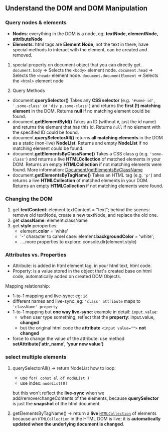 ## Understand the DOM and DOM Manipulation

### Query nodes & elements 
* **Nodes**:  everything in the DOM is a node, eg: **textNode, elementNode, attributeNode**
*  **Elements**:  html tags are **Element Node**, not the text in there, have special methods to interact with the element, can be created and removed.

1. special property on document object that you can directly get.
	`document.body`  => Selects the  `<body>`  element node.
	`document.head`  => Selects the  `<head>` element node.
	`document.documentElement`  => Selects the  `<html>`  element node
	
2. Query Methods
* document.**querySelector(<CSS selector>)**
	Takes any **CSS selector** (e.g.  `'#some-id'`,  `'.some-class'`  or  `'div p.some-class'`) and returns the **first (!) matching element** in the DOM.  Returns  **null**  if no matching element could be found. 
* document.**getElementById(<ID>)**
Takes an ID (without  `#`, just the id name) and returns the element that has this id.  Returns  `null`  if no element with the specified ID could be found.
* document.**querySelectorAll(<CSS selector>)**
returns **all matching elements** in the DOM as a static (non-live) **NodeList**. Returns and empty  **NodeList**  if no matching element could be found.
* document.**getElementsByClassName(<CSS CLASS>)**
Takes a CSS class g (e.g.  `'some-class'`) and returns a live  **HTMLCollection**  of matched elements in your DOM. Returns an empty  **HTMLCollection** if not matching elements were found. More information: [Document/getElementsByClassName](https://developer.mozilla.org/en-US/docs/Web/API/Document/getElementsByClassName)
* document.**getElementsByTagName(<HTML TAG>)**
Takes an HTML tag (e.g.  `'p'`) and returns a live  **HTMLCollection** of matched elements in your DOM. Returns an empty  **HTMLCollection**  if not matching elements were found.

### Changing the DOM
1. get **textContent**: element.textContent = "text";
    behind the scenes: remove old textNode, create a new textNode, and replace the old one.
3. get **className**: element.className
4. get **style** peroperties:
   * element.**color** = 'white'
   * '-' character to camel case: element.**backgroundColor** = 'white';
   * ....more properties to explore: console.dir(element.style)
### Attributes vs. Properties
* Attribute: is added in html element tag, in your html text, html code.
* Property: is a value stored in the object that's created base on html code, automatically added on created DOM Objects.
 
 Mapping relationship:
 * 1-to-1 mapping and live-sync: eg: `id`
 * different names and live-sync: eg: `'class' attribute` maps to `'className' property`
  * 1-to-1 mapping but **one way live-sync**: 
  example in detail: `input.value`:
    - when user type something, reflect that the **property**: input.value, **changed**
    - but the original html code the **attribute**  `<input value="">` **not changed**
* force to change the value of the attribute: 
use method **setAttribute('attr_name', 'your new value')**

### select multiple elements

1. querySelectorAll() -> return NodeList
	how to loop:
	- use `for( const el of nodeList )`
     - use index: `nodeList[0]`
    
    but this won't reflect the **live-sync** when we add/remove/changeContents of the elements, because **querySelector** is just the **snapshot** of the html document.
 
 2. getElementsByTagName() -> return a **live** [`HTMLCollection`](https://developer.mozilla.org/en-US/docs/Web/API/HTMLCollection) of elements
  because an `HTMLCollection` in the HTML DOM is live; it is **automatically updated when the underlying document is changed**.



  
	

